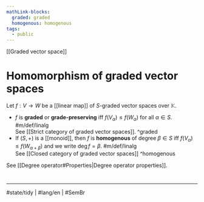 ```yaml
---
mathLink-blocks:
  graded: graded
  homogenous: homogenous
tags:
  - public
---
```

[[Graded vector space]]
# Homomorphism of graded vector spaces

Let $f : V \to W$ be a [[linear map]] of $S$-graded vector spaces over $\mathbb{K}$.

-  $f$ is **graded** or **grade-preserving** iff $f(V_{\alpha}) \leq f(W_{\alpha})$ for all $\alpha \in S$. #m/def/linalg  
  See [[Strict category of graded vector spaces]]. ^graded
- If $(S, +)$ is a [[monoid]],
  then $f$ is **homogenous** of degree $\beta \in S$ iff $f(V_{\alpha}) \leq f(W_{\alpha+\beta})$
  and we write $\deg f = \beta$. #m/def/linalg  
  See [[Closed category of graded vector spaces]] ^homogenous

See [[Degree operator#Properties|Degree operator properties]].


#
---
#state/tidy | #lang/en | #SemBr

